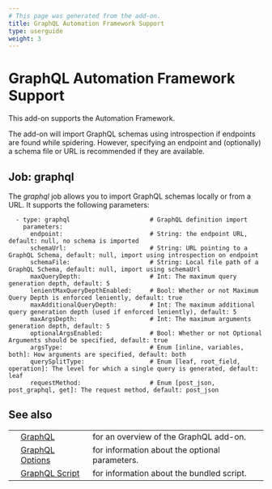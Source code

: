 ```yaml
---
# This page was generated from the add-on.
title: GraphQL Automation Framework Support
type: userguide
weight: 3
---
```


# GraphQL Automation Framework Support

This add-on supports the Automation Framework.   

The add-on will import GraphQL schemas using introspection if endpoints are found while spidering. However, specifying an endpoint and (optionally) a schema file or URL is recommended if they are available.

## Job: graphql

The *graphql* job allows you to import GraphQL schemas locally or from a URL. It supports the following parameters:

```
  - type: graphql                      # GraphQL definition import
    parameters:
      endpoint:                        # String: the endpoint URL, default: null, no schema is imported
      schemaUrl:                       # String: URL pointing to a GraphQL Schema, default: null, import using introspection on endpoint
      schemaFile:                      # String: Local file path of a GraphQL Schema, default: null, import using schemaUrl
      maxQueryDepth:                   # Int: The maximum query generation depth, default: 5
      lenientMaxQueryDepthEnabled:     # Bool: Whether or not Maximum Query Depth is enforced leniently, default: true
      maxAdditionalQueryDepth:         # Int: The maximum additional query generation depth (used if enforced leniently), default: 5
      maxArgsDepth:                    # Int: The maximum arguments generation depth, default: 5
      optionalArgsEnabled:             # Bool: Whether or not Optional Arguments should be specified, default: true
      argsType:                        # Enum [inline, variables, both]: How arguments are specified, default: both 
      querySplitType:                  # Enum [leaf, root_field, operation]: The level for which a single query is generated, default: leaf
      requestMethod:                   # Enum [post_json, post_graphql, get]: The request method, default: post_json
```

## See also

|   |                                                                  |                                                |
|---|------------------------------------------------------------------|------------------------------------------------|
|   | [GraphQL](/docs/desktop/addons/graphql-support/)                 | for an overview of the GraphQL add-on.         |
|   | [GraphQL Options](/docs/desktop/addons/graphql-support/options/) | for information about the optional parameters. |
|   | [GraphQL Script](/docs/desktop/addons/graphql-support/script/)   | for information about the bundled script.      |

